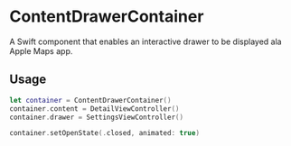 # ContentDrawerContainer
A Swift component that enables an interactive drawer to be displayed ala Apple Maps app.

## Usage
```swift
let container = ContentDrawerContainer()
container.content = DetailViewController()
container.drawer = SettingsViewController()

container.setOpenState(.closed, animated: true)
```


